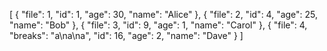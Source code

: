 [
  {
    "file": 1,
    "id": 1,
    "age": 30,
    "name": "Alice"
  },
  {
    "file": 2,
    "id": 4,
    "age": 25,
    "name": "Bob"
  },
  {
    "file": 3,
    "id": 9,
    "age": 1,
    "name": "Carol"
  },
  {
    "file": 4,
    "breaks": "a\na\na",
    "id": 16,
    "age": 2,
    "name": "Dave"
  }
]
